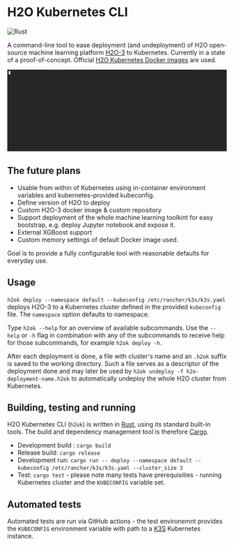 # H2O Kubernetes CLI

![Rust](https://github.com/h2oai/h2o-kubernetes/workflows/Rust/badge.svg)

A command-line tool to ease deployment (and undeployment) of H2O open-source machine learning platform [H2O-3](https://github.com/h2oai/h2o-3) to Kubernetes. Currently in a state of a proof-of-concept. Official [H2O Kubernetes Docker images](https://hub.docker.com/r/h2oai/h2o-open-source-k8s) are used.

![H2O Usage in console](h2ok.gif)

## The future plans
- Usable from within of Kubernetes using in-container environment variables and kubernetes-provided kubeconfig.
- Define version of H2O to deploy
- Custom H2O-3 docker image & custom repository
- Support deployment of the whole machine learning toolkint for easy bootstrap, e.g. deploy Jupyter notebook and expose it.
- External XGBoost support
- Custom memory settings of default Docker image used.

Goal is to provide a fully configurable tool with reasonable defaults for everyday use.

## Usage

`h2ok deploy --namespace default --kubeconfig /etc/rancher/k3s/k3s.yaml` deploys H2O-3 to a Kubernetes cluster defined in the provided `kubeconfig` file. The `namespace` option defaults to namespace.

Type `h2ok --help` for an overview of available subcommands. Use the `--help` or `-h` flag in combination with any of the subcommands to receive help for those subcommands, for example `h2ok deploy -h`.

After each deployment is done, a file with cluster's name and an `.h2ok` suffix is saved to the working directory. Such a file serves as a descriptor of the deployment done and may later be used by `h2ok undeploy -f h2o-deployment-name.h2ok` to automatically undeploy the whole H2O cluster from Kubernetes.

## Building, testing and running

H2O Kubernetes CLI (`h2ok`) is written in [Rust](https://www.rust-lang.org/), using its standard built-in tools. The build and dependency management tool is therefore [Cargo](https://crates.io/).

- Development build : `cargo build`
- Release build: `cargo release`
- Development run: `cargo run -- deploy --namespace default --kubeconfig /etc/rancher/k3s/k3s.yaml --cluster_size 3`
- Test: `cargo test` - please note many tests have prerequisities - running Kubernetes cluster and the `KUBECONFIG` variable set.

## Automated tests
Automated tests are run via GitHub actions - the test environemnt provides the `KUBECONFIG` environment variable with path to a [K3S](https://k3s.io/) Kubernetes instance.
